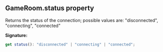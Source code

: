 
## GameRoom.status property

Returns the status of the connection; possible values are: "disconnected", "connecting", "connected"

**Signature:**

```typescript
get status(): "disconnected" | "connecting" | "connected";
```
